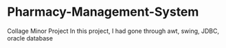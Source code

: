 # Pharmacy-Management-System
Collage Minor Project
In this project, I had gone through awt, swing, JDBC, oracle database
